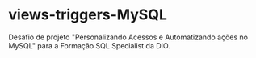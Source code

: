 # views-triggers-MySQL
Desafio de projeto "Personalizando Acessos e Automatizando ações no MySQL" para a Formação SQL Specialist da DIO.
